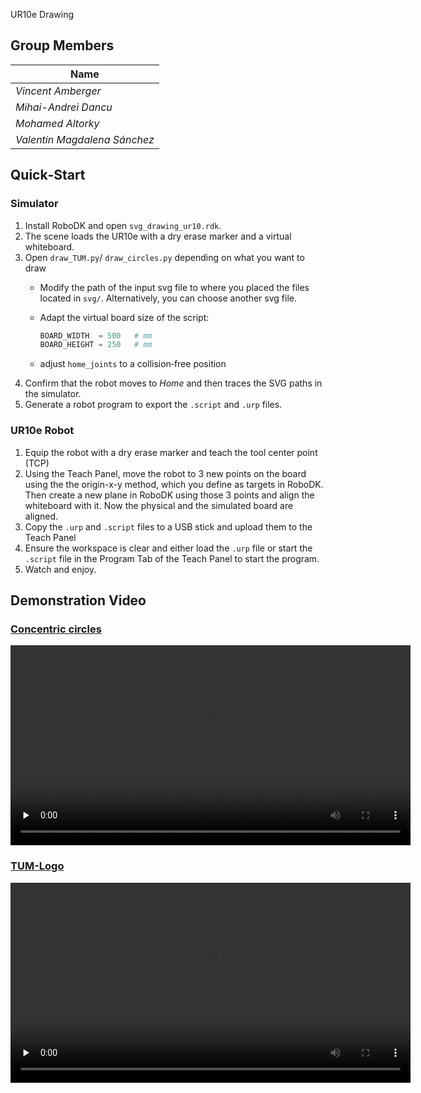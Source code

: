 UR10e Drawing

## Group Members

| Name                         |
| -----------------------------|
| *Vincent Amberger*           |
| *Mihai-Andrei Dancu*         | 
| *Mohamed Altorky*            | 
| *Valentín Magdalena Sánchez* |


## Quick‑Start

### Simulator 
1. Install RoboDK  and open `svg_drawing_ur10.rdk`.
2. The scene loads the UR10e with a dry erase marker and a virtual whiteboard.
3. Open `draw_TUM.py`/ `draw_circles.py` depending on what you want to draw
   * Modify the path of the input svg file to where you placed the files located in `svg/`. Alternatively, you can choose another svg file.
   * Adapt the virtual board size of the script:

     ```python
     BOARD_WIDTH  = 500   # mm
     BOARD_HEIGHT = 250   # mm
     ```
   * adjust `home_joints` to a collision‑free position
4. Confirm that the robot moves to *Home* and then traces the SVG paths in the simulator.
5. Generate a robot program to export the `.script` and `.urp` files.

### UR10e Robot
1. Equip the robot with a dry erase marker and teach the tool center point (TCP)
2. Using the Teach Panel, move the robot to 3 new points on the board using the the origin-x-y method, which you define as targets in RoboDK. Then create a new plane in RoboDK using those 3 points and align the whiteboard with it. Now the physical and the simulated board are aligned.
3. Copy the `.urp` and `.script` files to a USB stick and upload them to the Teach Panel
4. Ensure the workspace is clear and either load the `.urp` file or start the `.script` file in the Program Tab of the Teach Panel to start the program.
5. Watch and enjoy.

## Demonstration Video

### [Concentric circles](videos/concentric-circles-drawing.mp4)
<video src="videos/concentric-circles-drawing.mp4" controls width="640" preload="none"></video>

### [TUM-Logo](videos/TUM_drawing.mp4)
<video src="videos/TUM_drawing.mp4" controls width="640" preload="none"></video>
